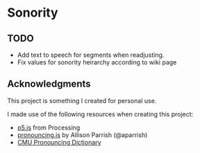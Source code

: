 # Sonority

## TODO

-  Add text to speech for segments when readjusting.
-  Fix values for sonority heirarchy according to wiki page

## Acknowledgments

This project is something I created for personal use.

I made use of the following resources when creating this project:

-  [p5.js](https://p5js.org/) from Processing
-  [pronouncing.js](https://github.com/aparrish/pronouncingjs) by Allison Parrish (@aparrish)
-  [CMU Pronouncing Dictionary](http://www.speech.cs.cmu.edu/cgi-bin/cmudict?in=C+M+U+dictionary&stress=-s)
